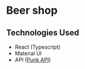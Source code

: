 # Beer shop

## Technologies Used
- React (Typescript)
- Material UI
- API ([Punk API](https://punkapi.com/))

